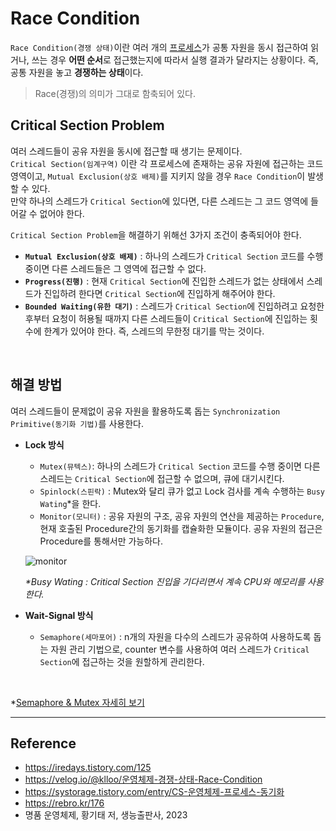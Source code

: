 # Race Condition

`Race Condition(경쟁 상태)`이란 여러 개의 [프로세스](https://github.com/da-in/tech-interview-study/blob/main/CS%20Deep%20Dive/Operating%20System/프로세스%20&%20스레드.md)가 공통 자원을 동시 접근하여 읽거나, 쓰는 경우 **어떤 순서**로 접근했는지에 따라서 실행 결과가 달라지는 상황이다. 즉, 공통 자원을 놓고 **경쟁하는 상태**이다.  

> Race(경쟁)의 의미가 그대로 함축되어 있다.

## Critical Section Problem
여러 스레드들이 공유 자원을 동시에 접근할 때 생기는 문제이다.  
`Critical Section(임계구역)` 이란 각 프로세스에 존재하는 공유 자원에 접근하는 코드 영역이고, `Mutual Exclusion(상호 배제)`를 지키지 않을 경우 `Race Condition`이 발생할 수 있다.  
만약 하나의 스레드가 `Critical Section`에 있다면, 다른 스레드는 그 코드 영역에 들어갈 수 없어야 한다.  

`Critical Section Problem`을 해결하기 위해선 3가지 조건이 충족되어야 한다.  

- **`Mutual Exclusion(상호 배제)`** : 하나의 스레드가 `Critical Section` 코드를 수행중이면 다른 스레드들은 그 영역에 접근할 수 없다.
- **`Progress(진행)`** : 현재 `Critical Section`에 진입한 스레드가 없는 상태에서 스레드가 진입하려 한다면 `Critical Section`에 진입하게 해주어야 한다.
- **`Bounded Waiting(유한 대기)`** : 스레드가 `Critical Section`에 진입하려고 요청한 후부터 요청이 허용될 때까지 다른 스레드들이 `Critical Section`에 진입하는 횟수에 한계가 있어야 한다. 즉, 스레드의 무한정 대기를 막는 것이다.

<br>

## 해결 방법 
여러 스레드들이 문제없이 공유 자원을 활용하도록 돕는 `Synchronization Primitive(동기화 기법)`를 사용한다.

- **Lock 방식**
  - `Mutex(뮤텍스)`: 하나의 스레드가  `Critical Section` 코드를 수행 중이면 다른 스레드는 `Critical Section`에 접근할 수 없으며, 큐에 대기시킨다.
  - `Spinlock(스핀락)` : Mutex와 달리 큐가 없고 Lock 검사를 계속 수행하는  `Busy Wating`\*을 한다.
  - `Monitor(모니터)` : 공유 자원의 구조, 공유 자원의 연산을 제공하는 `Procedure`, 현재 호출된 Procedure간의 동기화를 캡슐화한 모듈이다. 공유 자원의 접근은 Procedure를 통해서만 가능하다.  
  
  ![monitor](https://user-images.githubusercontent.com/102718303/209980840-8b94a1ac-67f5-4212-93ec-4abd73304fcf.png) 

  _\*Busy Wating : Critical Section 진입을 기다리면서 계속 CPU와 메모리를 사용한다._ 

- **Wait-Signal 방식**
  - `Semaphore(세마포어)` : n개의 자원을 다수의 스레드가 공유하여 사용하도록 돕는 자원 관리 기법으로, counter 변수를 사용하여 여러 스레드가 `Critical Section`에 접근하는 것을 원할하게 관리한다.

<br>

\*[Semaphore & Mutex 자세히 보기](https://github.com/da-in/tech-interview-study/blob/main/CS%20Deep%20Dive/Operating%20System/세마포어(Semaphore)%20&%20뮤텍스(Mutex).md)  

----
## Reference
- https://iredays.tistory.com/125
- https://velog.io/@klloo/운영체제-경쟁-상태-Race-Condition
- https://systorage.tistory.com/entry/CS-운영체제-프로세스-동기화
- https://rebro.kr/176
- 명품 운영체제, 황기태 저, 생능출판사, 2023 
